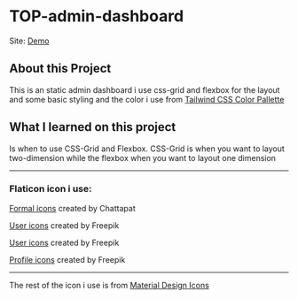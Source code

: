# TOP-admin-dashboard
Site: <a href="https://itsmenelvin.github.io/TOP-admin-dashboard/">Demo</a>
<h2>About this Project</h2>

<p>This is an static admin dashboard i use css-grid and flexbox for the layout and some basic styling and the color i use from <a href="https://tailwindcss.com/docs/customizing-colors">Tailwind CSS Color Pallette</a></p>
<h2>What I learned on this project</h2>
<p>Is when to use CSS-Grid and Flexbox. CSS-Grid is when you want to layout two-dimension while the flexbox when you want to layout one dimension</p>
<hr>
<h3>Flaticon icon i use:</h3>

  <a href="https://www.flaticon.com/free-icons/formal" title="formal icons">Formal icons</a> created by Chattapat 

<a href="https://www.flaticon.com/free-icons/user" title="user icons">User icons</a> created by Freepik

<a href="https://www.flaticon.com/free-icons/user" title="user icons">User icons</a> created by Freepik

<a href="https://www.flaticon.com/free-icons/profile" title="profile icons">Profile icons</a> created by Freepik
<hr>
The rest of the icon i use is from <a href="https://materialdesignicons.com/">Material Design Icons</a>